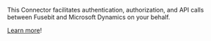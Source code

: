 This Connector facilitates authentication, authorization, and API calls between Fusebit and Microsoft Dynamics on your behalf.

[Learn more](https://developer.fusebit.io/docs/microsoft-dynamics)!
